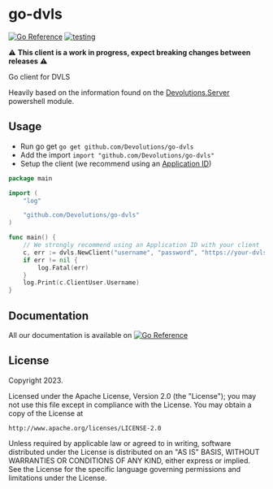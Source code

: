 # go-dvls
[![Go Reference](https://pkg.go.dev/badge/github.com/Devolutions/go-dvls.svg)](https://pkg.go.dev/github.com/Devolutions/go-dvls)
[![testing](https://github.com/Devolutions/go-dvls/actions/workflows/test.yml/badge.svg)](https://github.com/Devolutions/go-dvls/actions/workflows/test.yml)

:warning: **This client is a work in progress, expect breaking changes between releases** :warning:

Go client for DVLS

Heavily based on the information found on the [Devolutions.Server](https://github.com/Devolutions/devolutions-server/tree/main/Powershell%20Module/Devolutions.Server) powershell module.

## Usage
- Run go get `go get github.com/Devolutions/go-dvls`
- Add the import `import "github.com/Devolutions/go-dvls"`
- Setup the client (we recommend using an [Application ID](https://docs.devolutions.net/server/web-interface/administration/security-management/applications/))
``` go
package main

import (
	"log"

	"github.com/Devolutions/go-dvls"
)

func main() {
    // We strongly recommend using an Application ID with your client
	c, err := dvls.NewClient("username", "password", "https://your-dvls-instance.com")
	if err != nil {
		log.Fatal(err)
	}
	log.Print(c.ClientUser.Username)
}
```

## Documentation
All our documentation is available on [![Go Reference](https://pkg.go.dev/badge/github.com/Devolutions/go-dvls.svg)](https://pkg.go.dev/github.com/Devolutions/go-dvls)

## License

Copyright 2023.

Licensed under the Apache License, Version 2.0 (the "License");
you may not use this file except in compliance with the License.
You may obtain a copy of the License at

    http://www.apache.org/licenses/LICENSE-2.0

Unless required by applicable law or agreed to in writing, software
distributed under the License is distributed on an "AS IS" BASIS,
WITHOUT WARRANTIES OR CONDITIONS OF ANY KIND, either express or implied.
See the License for the specific language governing permissions and
limitations under the License.
